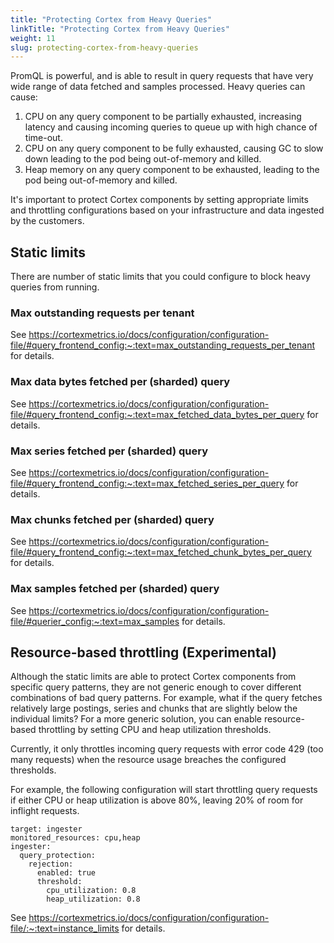 ```yaml
---
title: "Protecting Cortex from Heavy Queries"
linkTitle: "Protecting Cortex from Heavy Queries"
weight: 11
slug: protecting-cortex-from-heavy-queries
---
```


PromQL is powerful, and is able to result in query requests that have very wide range of data fetched and samples processed. Heavy queries can cause:

1. CPU on any query component to be partially exhausted, increasing latency and causing incoming queries to queue up with high chance of time-out.
2. CPU on any query component to be fully exhausted, causing GC to slow down leading to the pod being out-of-memory and killed.
3. Heap memory on any query component to be exhausted, leading to the pod being out-of-memory and killed.

It's important to protect Cortex components by setting appropriate limits and throttling configurations based on your infrastructure and data ingested by the customers.

## Static limits

There are number of static limits that you could configure to block heavy queries from running.

### Max outstanding requests per tenant

See https://cortexmetrics.io/docs/configuration/configuration-file/#query_frontend_config:~:text=max_outstanding_requests_per_tenant for details.

### Max data bytes fetched per (sharded) query

See https://cortexmetrics.io/docs/configuration/configuration-file/#query_frontend_config:~:text=max_fetched_data_bytes_per_query for details.

### Max series fetched per (sharded) query

See https://cortexmetrics.io/docs/configuration/configuration-file/#query_frontend_config:~:text=max_fetched_series_per_query for details.

### Max chunks fetched per (sharded) query

See https://cortexmetrics.io/docs/configuration/configuration-file/#query_frontend_config:~:text=max_fetched_chunk_bytes_per_query for details.

### Max samples fetched per (sharded) query

See https://cortexmetrics.io/docs/configuration/configuration-file/#querier_config:~:text=max_samples for details.

## Resource-based throttling (Experimental)

Although the static limits are able to protect Cortex components from specific query patterns, they are not generic enough to cover different combinations of bad query patterns. For example, what if the query fetches relatively large postings, series and chunks that are slightly below the individual limits? For a more generic solution, you can enable resource-based throttling by setting CPU and heap utilization thresholds.

Currently, it only throttles incoming query requests with error code 429 (too many requests) when the resource usage breaches the configured thresholds.

For example, the following configuration will start throttling query requests if either CPU or heap utilization is above 80%, leaving 20% of room for inflight requests.

```
target: ingester
monitored_resources: cpu,heap
ingester:
  query_protection:
    rejection:
      enabled: true
      threshold:
        cpu_utilization: 0.8
        heap_utilization: 0.8
```

See https://cortexmetrics.io/docs/configuration/configuration-file/:~:text=instance_limits for details.
